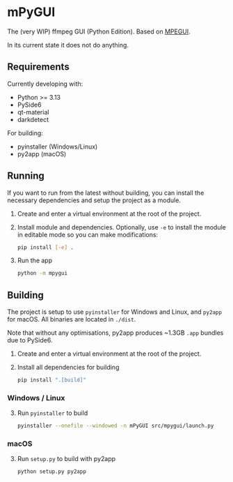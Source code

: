 # mPyGUI

The (very WIP) ffmpeg GUI (Python Edition). Based on [MPEGUI](https://github.com/plxl/mpegui).

In its current state it does not do anything.

## Requirements

Currently developing with:
- Python >= 3.13
- PySide6
- qt-material
- darkdetect

For building:
- pyinstaller (Windows/Linux)
- py2app (macOS)

## Running

If you want to run from the latest without building, you can install the necessary dependencies and setup the project as a module.

1. Create and enter a virtual environment at the root of the project.

2. Install module and dependencies. Optionally, use `-e` to install the module in editable mode so you can make modifications:
    ```sh
    pip install [-e] .
    ```

3. Run the app
    ```sh
    python -m mpygui
    ```

## Building

The project is setup to use `pyinstaller` for Windows and Linux, and `py2app` for macOS. All binaries are located in `./dist`.

Note that without any optimisations, py2app produces ~1.3GB `.app` bundles due to PySide6.

1. Create and enter a virtual environment at the root of the project.

2. Install all dependencies for building
    ```sh
    pip install ".[build]"
    ```

### Windows / Linux

3. Run `pyinstaller` to build
    ```sh
    pyinstaller --onefile --windowed -n mPyGUI src/mpygui/launch.py
    ```

### macOS

3. Run `setup.py` to build with py2app
    ```sh
    python setup.py py2app
    ```
